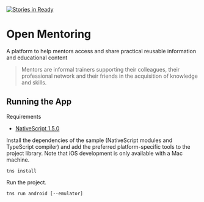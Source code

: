 [![Stories in Ready](https://badge.waffle.io/iilab/openmentoring-mobile.png?label=ready&title=Ready)](https://waffle.io/iilab/openmentoring-mobile)
# Open Mentoring

A platform to help mentors access and share practical reusable information and educational content

> Mentors are informal trainers supporting their colleagues, their professional network and their friends in the acquisition of knowledge and skills.
 
## Running the App

Requirements
  * [NativeScript 1.5.0](https://github.com/NativeScript/nativescript-cli)

Install the dependencies of the sample (NativeScript modules and TypeScript compiler) and add the preferred platform-specific tools to the project library. Note that iOS development is only available with a Mac machine.

```tns install```

Run the project.

```tns run android [--emulator]```
